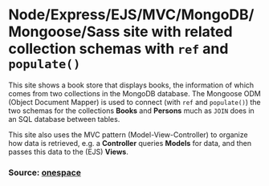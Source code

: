 # Node/Express/EJS/MVC/MongoDB/Mongoose/Sass site with related collection schemas with `ref` and `populate()` 

This site shows a book store that displays books, the information of which comes from two collections in the MongoDB database. The Mongoose ODM (Object Document Mapper) is used to connect (with `ref` and `populate()`) the two schemas for the collections **Books** and **Persons** much as `JOIN` does in an SQL database between tables.

This site also uses the MVC pattern (Model-View-Controller) to organize how data is retrieved, e.g. a **Controller** queries **Models** for data, and then passes this data to the (EJS) **Views**.




### Source:  [onespace](https://onespace.netlify.app/howtos?id=442)
